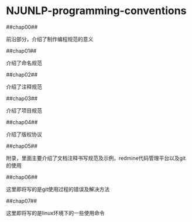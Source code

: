 NJUNLP-programming-conventions
==============================

##chap00##

前沿部分，介绍了制作编程规范的意义

##chap01##

介绍了命名规范

##chap02##

介绍了注释规范

##chap03##

介绍了项目规范

##chap04##

介绍了版权协议

##chap05##

附录，里面主要介绍了文档注释书写规范及示例，redmine代码管理平台以及git的使用

##chap06##

这里即将写的是git使用过程的错误及解决方法

##chap07##

这里即将写的是linux环境下的一些使用命令
